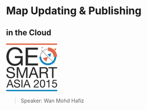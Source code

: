 

# Map Updating &amp; Publishing 
## in the Cloud
<img style="background:none; border:none; box-shadow:none;" src="resources/geosmart_logo.png">

> Speaker: Wan Mohd Hafiz

